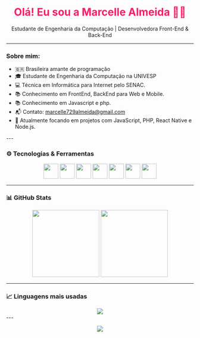 <h1 align="center" style="color:#ff1b68;">Olá! Eu sou a Marcelle Almeida 👩‍💻</h1>
<p align="center">Estudante de Engenharia da Computação | Desenvolvedora Front-End & Back-End</p>


---

### Sobre mim:

<p align="center">

- 🇧🇷 Brasileira amante de programação <br>
- 🎓 Estudante de Engenharia da Computação na UNIVESP  <br>
- 💻 Técnica em Informática para Internet pelo SENAC. <br>
- 📚  Conhecimento em FrontEnd, BackEnd para Web e Mobile. <br>
- 📚  Conhecimento em Javascript e php. <br>
- 📬 Contato: marcelle729almeida@gmail.com <br>
- 🔭 Atualmente focando em projetos com JavaScript, PHP, React Native e Node.js.

</p>
---

### ⚙️ Tecnologias & Ferramentas

<p align="center">
<img src="https://cdn.jsdelivr.net/gh/devicons/devicon/icons/javascript/javascript-original.svg" width="40" height="40"/>
<img src="https://cdn.jsdelivr.net/gh/devicons/devicon/icons/php/php-original.svg" width="40" height="40"/>
<img src="https://cdn.jsdelivr.net/gh/devicons/devicon/icons/react/react-original.svg" width="40" height="40"/>
<img src="https://cdn.jsdelivr.net/gh/devicons/devicon/icons/nodejs/nodejs-original.svg" width="40" height="40"/>
<img src="https://cdn.jsdelivr.net/gh/devicons/devicon/icons/wordpress/wordpress-plain.svg" width="40" height="40"/>
<img src="https://cdn.jsdelivr.net/gh/devicons/devicon/icons/android/android-original.svg" width="40" height="40"/>
<img src="https://cdn.jsdelivr.net/gh/devicons/devicon/icons/git/git-original.svg" width="40" height="40"/>
</p>

---

### 📊 GitHub Stats

<div align="center">
  <img height="180em" src="https://github-readme-stats.vercel.app/api?username=marcellealmeidadeoliveira&show_icons=true&theme=tokyonight&include_all_commits=true"/>
  <img height="180em" src="https://github-readme-stats.vercel.app/api/top-langs/?username=marcellealmeidadeoliveira&layout=compact&langs_count=7&theme=tokyonight"/>
</div>

---

### 📈 Linguagens mais usadas

<div align="center">
  <img src="https://github-readme-stats.vercel.app/api/top-langs/?username=marcellealmeidadeoliveira&theme=onedark&layout=donut&langs_count=8" />
</div>
---
<p align="center">
<img src="https://capsule-render.vercel.app/api?type=waving&color=ff0050&height=120&section=footer"/>
</p>
